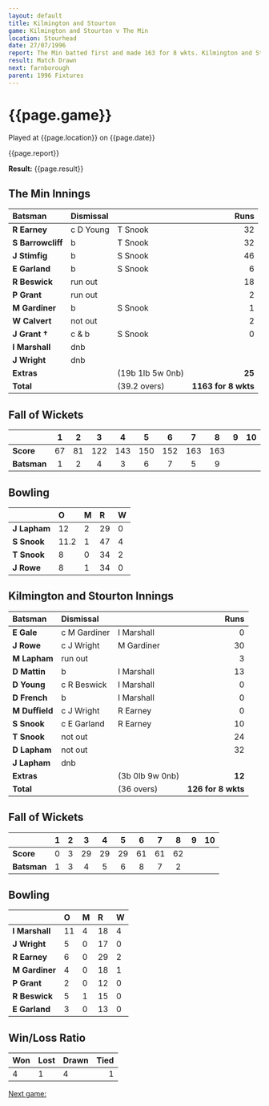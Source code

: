 ```yaml
---
layout: default
title: Kilmington and Stourton
game: Kilmington and Stourton v The Min
location: Stourhead
date: 27/07/1996
report: The Min batted first and made 163 for 8 wkts. Kilmington and Stourton replied with 126 for 8 wkts
result: Match Drawn
next: farnborough
parent: 1996 Fixtures
---
```


# {{page.game}}

Played at {{page.location}} on {{page.date}}

{{page.report}}

**Result:** {{page.result}}

## The Min Innings

| Batsman | Dismissal |  | Runs |
|:---|:---|---|---:|
| **R Earney** | c D Young | T Snook | 32 |
| **S Barrowcliff** | b | T Snook | 32 |
| **J Stimfig** | b | S Snook | 46 |
| **E Garland** | b | S Snook | 6 |
| **R Beswick** | run out |  | 18 |
| **P Grant** | run out |  | 2 |
| **M Gardiner** | b | S Snook | 1 |
| **W Calvert** | not out |  | 2 |
| **J Grant &#8224;** | c & b | S Snook | 0 |
| **I Marshall** | dnb |  |  |
| **J Wright** | dnb |  |  |
| **Extras** | | (19b 1lb 5w 0nb) | **25** |
| **Total** | | (39.2 overs) | ****1163 for 8 wkts**** |

## Fall of Wickets

| | 1 | 2 | 3 | 4 | 5 | 6 | 7 | 8 | 9 | 10 |
|---|:---:|:---:|:---:|:---:|:---:|:---:|:---:|:---:|:---:|:---:|
| **Score** | 67 | 81 | 122 | 143 | 150 | 152 | 163 | 163 |  |  |
| **Batsman** | 1 | 2 | 4 | 3 | 6 | 7 | 5 | 9 |  |  |

## Bowling

| | O | M | R | W |
|---|:---|:---|:---|:---|
| **J Lapham** | 12 | 2 | 29 | 0 |
| **S Snook** | 11.2 | 1 | 47 | 4 |
| **T Snook** | 8 | 0 | 34 | 2 |
| **J Rowe** | 8 | 1 | 34 | 0 |

## Kilmington and Stourton Innings

| Batsman | Dismissal |  | Runs |
|:---|:---|---|---:|
| **E Gale** | c M Gardiner | I Marshall | 0 |
| **J Rowe** | c J Wright | M Gardiner | 30 |
| **M Lapham** | run out |  | 3 |
| **D Mattin** | b | I Marshall | 13 |
| **D Young** | c R Beswick | I Marshall | 0 |
| **D French** | b | I Marshall | 0 |
| **M Duffield** | c J Wright | R Earney | 0 |
| **S Snook** | c E Garland | R Earney  | 10 |
| **T Snook** | not out |  | 24 |
| **D Lapham** | not out |  | 32 |
| **J Lapham** | dnb |  |  |
| **Extras** | | (3b 0lb 9w 0nb) | **12** |
| **Total** | | (36 overs) | ****126 for 8 wkts**** |

## Fall of Wickets

| | 1 | 2 | 3 | 4 | 5 | 6 | 7 | 8 | 9 | 10 |
|---|:---:|:---:|:---:|:---:|:---:|:---:|:---:|:---:|:---:|:---:|
| **Score** | 0 | 3 | 29 | 29 | 29 |  61 | 61 | 62 |  |  |
| **Batsman** | 1 | 3 | 4 | 5 | 6 | 8 | 7 | 2 |  |  |

## Bowling

| | O | M | R | W |
|---|:---|:---|:---|:---|
| **I Marshall** | 11 | 4 | 18 | 4 |
| **J Wright** | 5 | 0 | 17 | 0 |
| **R Earney** | 6 | 0 | 29 | 2 |
| **M Gardiner** | 4 | 0 | 18 | 1 |
| **P Grant** | 2 | 0 | 12 | 0 |
| **R Beswick** | 5 | 1 | 15 | 0 |
| **E Garland** | 3 | 0 | 13 | 0 |

## Win/Loss Ratio

| Won | Lost | Drawn | Tied |
|:---|:---|:---|---:|
| 4 | 1 | 4 | 1 |

[Next game:]({{page.next}})